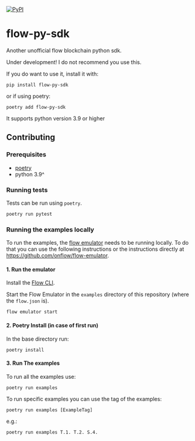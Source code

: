[![PyPI](https://img.shields.io/pypi/v/flow-py-sdk.svg)](https://pypi.org/project/flow-py-sdk/) 

# flow-py-sdk

Another unofficial flow blockchain python sdk.

Under development! I do not recommend you use this.

If you do want to use it, install it with:

`pip install flow-py-sdk`

or if using poetry:

`poetry add flow-py-sdk`

It supports python version 3.9 or higher

## Contributing

### Prerequisites

- [poetry](https://python-poetry.org/docs/)
- python 3.9^

### Running tests

Tests can be run using `poetry`.

```bash
poetry run pytest
```

### Running the examples locally

To run the examples, the [flow emulator](https://github.com/onflow/flow-emulator) needs to be running locally. 
To do that you can use the following instructions or the instructions directly at https://github.com/onflow/flow-emulator.

#### 1. Run the emulator

Install the [Flow CLI](https://docs.onflow.org/flow-cli).

Start the Flow Emulator in the `examples` directory of this repository (where the `flow.json` is).

`flow emulator start`

#### 2. Poetry Install (in case of first run)

In the base directory run:

`poetry install`


#### 3. Run The examples

To run all the examples use:

`poetry run examples`

To run specific examples you can use the tag of the examples:

`poetry run examples [ExampleTag]`

e.g.:

`poetry run examples T.1. T.2. S.4.`
